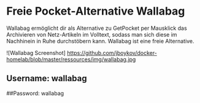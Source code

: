 # Freie Pocket-Alternative Wallabag


Wallabag ermöglicht dir als Alternative zu GetPocket per Mausklick das Archivieren von Netz-Artikeln im Volltext, sodass man sich diese im Nachhinein in Ruhe durchstöbern kann. Wallabag ist eine freie Alternative.

![Wallabag Screenshot] https://github.com/jboykov/docker-homelab/blob/master/ressources/img/wallabag.jpg

## Username: wallabag
##Password: wallabag
